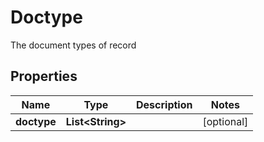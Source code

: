 

# Doctype

The document types of record

## Properties

Name | Type | Description | Notes
------------ | ------------- | ------------- | -------------
**doctype** | **List&lt;String&gt;** |  |  [optional]



